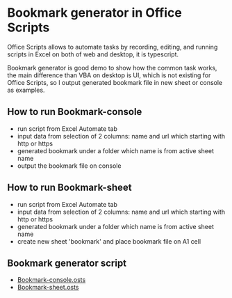 # Bookmark generator in Office Scripts

Office Scripts allows to automate tasks by recording, editing, and running scripts in Excel on both of web and desktop, it is typescript.

Bookmark generator is good demo to show how the common task works, the main difference than VBA on desktop is UI, which is not existing for Office Scripts, so I output generated bookmark file in new sheet or console as examples.

## How to run Bookmark-console
- run script from Excel Automate tab 
- input data from selection of 2 columns: name and url which starting with http or https
- generated bookmark under a folder which name is from active sheet name
- output the bookmark file on console

## How to run Bookmark-sheet
- run script from Excel Automate tab 
- input data from selection of 2 columns: name and url which starting with http or https
- generated bookmark under a folder which name is from active sheet name
- create new sheet 'bookmark' and place bookmark file on A1 cell
  
## Bookmark generator script
- [Bookmark-console.osts](https://github.com/robertluwang/hands-on-auto/blob/main/src/osts/Bookmark-console.osts)
- [Bookmark-sheet.osts](https://github.com/robertluwang/hands-on-auto/blob/main/src/osts/Bookmark-sheet.osts) 

